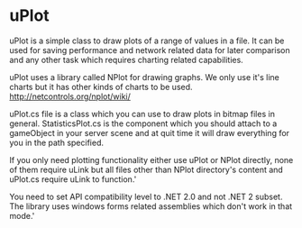 uPlot
=====

uPlot is a simple class to draw plots of a range of values in a file. It can be used for saving performance and network related data for later comparison and any other task which requires charting related capabilities.

uPlot uses a library called NPlot for drawing graphs. We only use it's line charts but it has other kinds of charts to be used. 
http://netcontrols.org/nplot/wiki/


uPlot.cs file is a class which you can use to draw plots in bitmap files in general.
StatisticsPlot.cs is the component which you should attach to a gameObject in your server scene and at quit time it will draw everything for you in the path specified.

If you only need plotting functionality either use uPlot or NPlot directly, none of them require uLink but all files other than NPlot directory's content and uPlot.cs require uLink to function.'

You need to set API compatibility level to .NET 2.0 and not .NET 2 subset. The library uses windows forms related assemblies which don't work in that mode.'